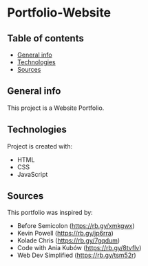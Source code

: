 # Portfolio-Website

## Table of contents

* [General info](#general-info)
* [Technologies](#technologies)
* [Sources](#Sources)
 
## General info

This project is a Website Portfolio.
	
## Technologies

Project is created with:
* HTML
* CSS
* JavaScript

## Sources
This portfolio was inspired by:

* Before Semicolon (https://rb.gy/xmkgwx)
* Kevin Powell (https://rb.gy/jp6rra)
* Kolade Chris (https://rb.gy/7gqdum)
* Code with Ania Kubów (https://rb.gy/8tvflv)
* Web Dev Simplified (https://rb.gy/tsm52r)


